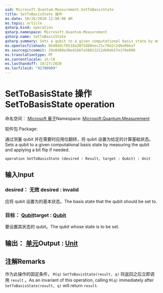```yaml
---
uid: Microsoft.Quantum.Measurement.SetToBasisState
title: SetToBasisState 操作
ms.date: 10/26/2020 12:00:00 AM
ms.topic: article
qsharp.kind: operation
qsharp.namespace: Microsoft.Quantum.Measurement
qsharp.name: SetToBasisState
qsharp.summary: Sets a qubit to a given computational basis state by measuring the qubit and applying a bit flip if needed.
ms.openlocfilehash: bb40ddcf6518a30f5d88eec21cf8e2c2d6e0bbaf
ms.sourcegitcommit: 29e0d88a30e4166fa580132124b0eb57e1f0e986
ms.translationtype: MT
ms.contentlocale: zh-CN
ms.lasthandoff: 10/27/2020
ms.locfileid: "92700909"
---
```

# <a name="settobasisstate-operation"></a><span data-ttu-id="3ae89-102">SetToBasisState 操作</span><span class="sxs-lookup"><span data-stu-id="3ae89-102">SetToBasisState operation</span></span>

<span data-ttu-id="3ae89-103">命名空间： [Microsoft 量子](xref:Microsoft.Quantum.Measurement)</span><span class="sxs-lookup"><span data-stu-id="3ae89-103">Namespace: [Microsoft.Quantum.Measurement](xref:Microsoft.Quantum.Measurement)</span></span>

<span data-ttu-id="3ae89-104">软件包 [](https://nuget.org/packages/)</span><span class="sxs-lookup"><span data-stu-id="3ae89-104">Package: [](https://nuget.org/packages/)</span></span>


<span data-ttu-id="3ae89-105">通过测量 qubit 并在需要时应用位翻转，将 qubit 设置为给定的计算基础状态。</span><span class="sxs-lookup"><span data-stu-id="3ae89-105">Sets a qubit to a given computational basis state by measuring the qubit and applying a bit flip if needed.</span></span>

```qsharp
operation SetToBasisState (desired : Result, target : Qubit) : Unit
```


## <a name="input"></a><span data-ttu-id="3ae89-106">输入</span><span class="sxs-lookup"><span data-stu-id="3ae89-106">Input</span></span>

### <a name="desired--__invalidresult__"></a><span data-ttu-id="3ae89-107">desired： __无效 <Result>__</span><span class="sxs-lookup"><span data-stu-id="3ae89-107">desired : __invalid<Result>__</span></span>

<span data-ttu-id="3ae89-108">应将 qubit 设置为的基本状态。</span><span class="sxs-lookup"><span data-stu-id="3ae89-108">The basis state that the qubit should be set to.</span></span>


### <a name="target--qubit"></a><span data-ttu-id="3ae89-109">目标： [Qubit](xref:microsoft.quantum.lang-ref.qubit)</span><span class="sxs-lookup"><span data-stu-id="3ae89-109">target : [Qubit](xref:microsoft.quantum.lang-ref.qubit)</span></span>

<span data-ttu-id="3ae89-110">要设置其状态的 qubit。</span><span class="sxs-lookup"><span data-stu-id="3ae89-110">The qubit whose state is to be set.</span></span>



## <a name="output--unit"></a><span data-ttu-id="3ae89-111">输出： [单元](xref:microsoft.quantum.lang-ref.unit)</span><span class="sxs-lookup"><span data-stu-id="3ae89-111">Output : [Unit](xref:microsoft.quantum.lang-ref.unit)</span></span>



## <a name="remarks"></a><span data-ttu-id="3ae89-112">注解</span><span class="sxs-lookup"><span data-stu-id="3ae89-112">Remarks</span></span>

<span data-ttu-id="3ae89-113">作为此操作的固定条件， `M(q)` `SetToBasisState(result, q)` 将返回之后立即调用 `result` 。</span><span class="sxs-lookup"><span data-stu-id="3ae89-113">As an invariant of this operation, calling `M(q)` immediately after `SetToBasisState(result, q)` will return `result`.</span></span>